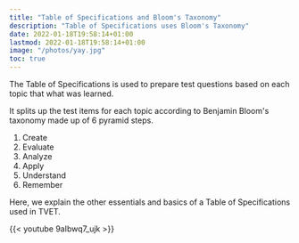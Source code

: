 ```yaml
---
title: "Table of Specifications and Bloom's Taxonomy"
description: "Table of Specifications uses Bloom's Taxonomy"
date: 2022-01-18T19:58:14+01:00
lastmod: 2022-01-18T19:58:14+01:00
image: "/photos/yay.jpg"
toc: true
---
```



The Table of Specifications is used to prepare test questions based on each topic that what was learned. 

It splits up the test items for each topic according to Benjamin Bloom's taxonomy made up of 6 pyramid steps.

1. Create
2. Evaluate
3. Analyze 
4. Apply
5. Understand 
6. Remember


Here, we explain the other essentials and basics of a Table of Specifications used in TVET.


{{< youtube 9aIbwq7_ujk >}}

